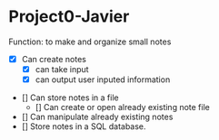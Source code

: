 # Project0-Javier

Function: to make and organize small notes
- [x] Can create notes
    - [x] can take input
    - [x] can output user inputed information
- [] Can store notes in a file
    -   [] Can create or open already existing note file
- [] Can manipulate already existing notes
- [] Store notes in a SQL database.
